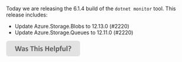 Today we are releasing the 6.1.4 build of the `dotnet monitor` tool. This release includes:

- Update Azure.Storage.Blobs to 12.13.0 (#2220)
- Update Azure.Storage.Queues to 12.11.0 (#2220)

[<img src=/images/WasThisHelpful.png width="200"/>](https://www.research.net/r/DGDQWXH?src=releaseNotes)
